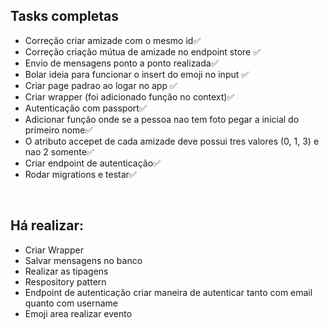 <h2>Tasks completas</h2>
<ul>
    <li>Correção criar amizade com o mesmo id✅</li>
    <li>Correção criação mútua de amizade no endpoint store ✅</li>
    <li>Envio de mensagens ponto a ponto realizada✅</li>
    <li>Bolar ideia para funcionar o insert do emoji no input ✅</li>
    <li>Criar page padrao ao logar no app ✅</li>
    <li>Criar wrapper (foi adicionado função no context)✅</li>
    <li>Autenticação com passport✅</li>
    <li>Adicionar função onde se a pessoa nao tem foto pegar a inicial do primeiro nome✅</li>
    <li>O atributo accepet de cada amizade deve possui tres valores (0, 1, 3) e nao 2 somente✅</li>
    <li>Criar endpoint de autenticação✅</li>
    <li>Rodar migrations e testar✅</li>
</ul>
<br />
<h2>Há realizar:</h2>
<ul>
    <li>Criar Wrapper</li>
    <li>Salvar mensagens no banco</li>
    <li>Realizar as tipagens</li>
    <li>Respository pattern</li>
    <li>Endpoint de autenticação criar maneira de autenticar tanto com email quanto com username</li>
    <li>Emoji area realizar evento</li>
</ul>